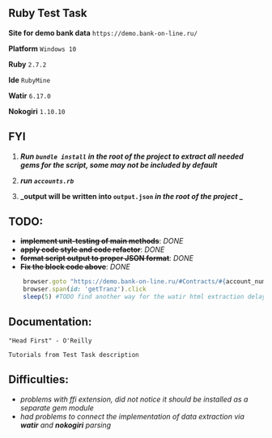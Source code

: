 ## Ruby Test Task
**Site for demo bank data** `https://demo.bank-on-line.ru/`

**Platform** `Windows 10`

**Ruby** `2.7.2`

**Ide** `RubyMine`

**Watir** `6.17.0`

**Nokogiri** `1.10.10`
##

## FYI
1. **_Run `bundle install` in the root of the project to extract all needed gems for the script, some may not be included by default_**

2. **_run `accounts.rb`_**

3. **_output will be written into `output.json` _in the root of the project_ _**

## TODO:
 * **~~implement unit-testing of main methods~~**:  _DONE_
 * **~~apply code style and code refactor~~**: _DONE_
 * **~~format script output to proper JSON format~~**: _DONE_
 * **~~Fix the block code above~~**: _DONE_
 ```ruby 
     browser.goto "https://demo.bank-on-line.ru/#Contracts/#{account_number}/Transactions"
     browser.span(id: 'getTranz').click
     sleep(5) #TODO find another way for the watir html extraction delay
 ```


## Documentation:
`"Head First" - O'Reilly`
 
`Tutorials from Test Task description`
 
 ## Difficulties:
 * _problems with ffi extension, did not notice it should be installed as a separate gem module_
 * _had problems to connect the implementation of data extraction via **watir** and **nokogiri** parsing_